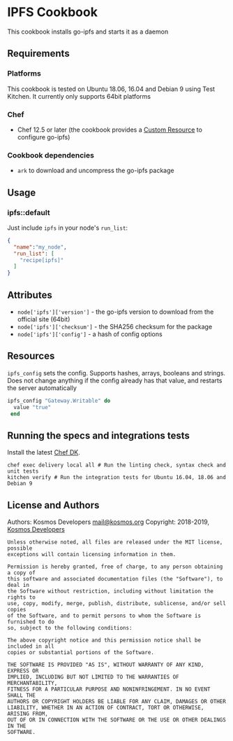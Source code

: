 # IPFS Cookbook

This cookbook installs go-ipfs and starts it as a daemon

## Requirements

### Platforms

This cookbook is tested on Ubuntu 18.06, 16.04 and Debian 9 using Test Kitchen.
It currently only supports 64bit platforms

### Chef

- Chef 12.5 or later (the cookbook provides a
  [Custom Resource](https://docs.chef.io/custom_resources.html) to configure
  go-ipfs)

### Cookbook dependencies

- `ark` to download and uncompress the go-ipfs package

## Usage

### ipfs::default

Just include `ipfs` in your node's `run_list`:

```json
{
  "name":"my_node",
  "run_list": [
    "recipe[ipfs]"
  ]
}
```

## Attributes

- `node['ipfs']['version']` - the go-ipfs version to download from the official
site (64bit)
- `node['ipfs']['checksum']` - the SHA256 checksum for the package
- `node['ipfs']['config']` - a hash of config options

## Resources

`ipfs_config` sets the config. Supports hashes, arrays, booleans and strings.
Does not change anything if the config already has that value, and restarts
the server automatically

```ruby
ipfs_config "Gateway.Writable" do
  value "true"
 end
```

## Running the specs and integrations tests

Install the latest [Chef DK](https://downloads.chef.io/chefdk).

```
chef exec delivery local all # Run the linting check, syntax check and unit tests
kitchen verify # Run the integration tests for Ubuntu 16.04, 18.06 and Debian 9
```

## License and Authors

Authors: Kosmos Developers mail@kosmos.org
Copyright: 2018-2019, [Kosmos Developers](https://kredits.kosmos.org/)

```
Unless otherwise noted, all files are released under the MIT license, possible
exceptions will contain licensing information in them.

Permission is hereby granted, free of charge, to any person obtaining a copy of
this software and associated documentation files (the "Software"), to deal in
the Software without restriction, including without limitation the rights to
use, copy, modify, merge, publish, distribute, sublicense, and/or sell copies
of the Software, and to permit persons to whom the Software is furnished to do
so, subject to the following conditions:

The above copyright notice and this permission notice shall be included in all
copies or substantial portions of the Software.

THE SOFTWARE IS PROVIDED "AS IS", WITHOUT WARRANTY OF ANY KIND, EXPRESS OR
IMPLIED, INCLUDING BUT NOT LIMITED TO THE WARRANTIES OF MERCHANTABILITY,
FITNESS FOR A PARTICULAR PURPOSE AND NONINFRINGEMENT. IN NO EVENT SHALL THE
AUTHORS OR COPYRIGHT HOLDERS BE LIABLE FOR ANY CLAIM, DAMAGES OR OTHER
LIABILITY, WHETHER IN AN ACTION OF CONTRACT, TORT OR OTHERWISE, ARISING FROM,
OUT OF OR IN CONNECTION WITH THE SOFTWARE OR THE USE OR OTHER DEALINGS IN THE
SOFTWARE.
```
